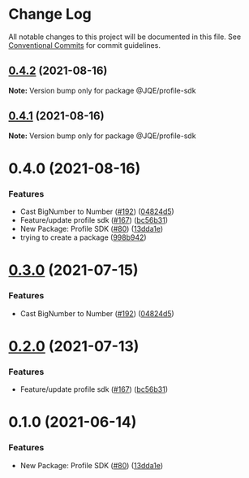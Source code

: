 # Change Log

All notable changes to this project will be documented in this file.
See [Conventional Commits](https://conventionalcommits.org) for commit guidelines.

## [0.4.2](https://github.com/JQE/pancake-toolkit/tree/master/packages/pancake-profile-sdk/compare/@JQE/profile-sdk@0.4.1...@JQE/profile-sdk@0.4.2) (2021-08-16)

**Note:** Version bump only for package @JQE/profile-sdk





## [0.4.1](https://github.com/JQE/pancake-toolkit/tree/master/packages/pancake-profile-sdk/compare/@JQE/profile-sdk@0.4.0...@JQE/profile-sdk@0.4.1) (2021-08-16)

**Note:** Version bump only for package @JQE/profile-sdk





# 0.4.0 (2021-08-16)


### Features

* Cast BigNumber to Number ([#192](https://github.com/JQE/pancake-toolkit/tree/master/packages/pancake-profile-sdk/issues/192)) ([04824d5](https://github.com/JQE/pancake-toolkit/tree/master/packages/pancake-profile-sdk/commit/04824d55691ef226ebefaebb9dff21151ffc5cea))
* Feature/update profile sdk ([#167](https://github.com/JQE/pancake-toolkit/tree/master/packages/pancake-profile-sdk/issues/167)) ([bc56b31](https://github.com/JQE/pancake-toolkit/tree/master/packages/pancake-profile-sdk/commit/bc56b31f5dcf4ce63eec15cc0b275cf41539ebb4))
* New Package: Profile SDK ([#80](https://github.com/JQE/pancake-toolkit/tree/master/packages/pancake-profile-sdk/issues/80)) ([13dda1e](https://github.com/JQE/pancake-toolkit/tree/master/packages/pancake-profile-sdk/commit/13dda1e43c6528dd7a1812c8a860f6f242148062))
* trying to create a package ([998b942](https://github.com/JQE/pancake-toolkit/tree/master/packages/pancake-profile-sdk/commit/998b94221b3c931a3c19a63cfdeada94c47fb2fd))






# [0.3.0](https://github.com/pancakeswap/pancake-toolkit/tree/master/packages/pancake-profile-sdk/compare/@pancakeswap/profile-sdk@0.2.0...@pancakeswap/profile-sdk@0.3.0) (2021-07-15)


### Features

* Cast BigNumber to Number ([#192](https://github.com/pancakeswap/pancake-toolkit/tree/master/packages/pancake-profile-sdk/issues/192)) ([04824d5](https://github.com/pancakeswap/pancake-toolkit/tree/master/packages/pancake-profile-sdk/commit/04824d55691ef226ebefaebb9dff21151ffc5cea))





# [0.2.0](https://github.com/pancakeswap/pancake-toolkit/tree/master/packages/pancake-profile-sdk/compare/@pancakeswap/profile-sdk@0.1.0...@pancakeswap/profile-sdk@0.2.0) (2021-07-13)


### Features

* Feature/update profile sdk ([#167](https://github.com/pancakeswap/pancake-toolkit/tree/master/packages/pancake-profile-sdk/issues/167)) ([bc56b31](https://github.com/pancakeswap/pancake-toolkit/tree/master/packages/pancake-profile-sdk/commit/bc56b31f5dcf4ce63eec15cc0b275cf41539ebb4))





# 0.1.0 (2021-06-14)


### Features

* New Package: Profile SDK ([#80](https://github.com/pancakeswap/pancake-toolkit/tree/master/packages/pancake-profile-sdk/issues/80)) ([13dda1e](https://github.com/pancakeswap/pancake-toolkit/tree/master/packages/pancake-profile-sdk/commit/13dda1e43c6528dd7a1812c8a860f6f242148062))
